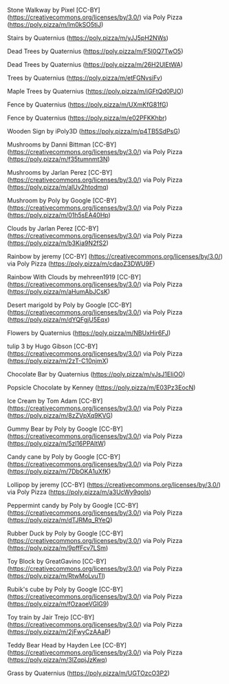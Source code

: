 Stone Walkway by Pixel [CC-BY] (https://creativecommons.org/licenses/by/3.0/) via Poly Pizza (https://poly.pizza/m/Im0kSO5tiJ)

Stairs by Quaternius (https://poly.pizza/m/yJJ5pH2NWs)

Dead Trees by Quaternius (https://poly.pizza/m/F5I0Q7TwO5)

Dead Trees by Quaternius (https://poly.pizza/m/26H2UlEtWA)

Trees by Quaternius (https://poly.pizza/m/etFGNvsiFv)

Maple Trees by Quaternius (https://poly.pizza/m/iGFtQd0PJO)

Fence by Quaternius (https://poly.pizza/m/UXmKfG81fG)

Fence by Quaternius (https://poly.pizza/m/e02PFKKhbr)

Wooden Sign by iPoly3D (https://poly.pizza/m/p4TB5SdPsG)

Mushrooms by Danni Bittman [CC-BY] (https://creativecommons.org/licenses/by/3.0/) via Poly Pizza (https://poly.pizza/m/f35tumnmt3N)

Mushrooms by Jarlan Perez [CC-BY] (https://creativecommons.org/licenses/by/3.0/) via Poly Pizza (https://poly.pizza/m/alUv2htodmq)

Mushroom by Poly by Google [CC-BY] (https://creativecommons.org/licenses/by/3.0/) via Poly Pizza (https://poly.pizza/m/01h5sEA40Hp)

Clouds by Jarlan Perez [CC-BY] (https://creativecommons.org/licenses/by/3.0/) via Poly Pizza (https://poly.pizza/m/b3Kia9N2fS2)

Rainbow by jeremy [CC-BY] (https://creativecommons.org/licenses/by/3.0/) via Poly Pizza (https://poly.pizza/m/cdaoZ3DWU9F)

Rainbow With Clouds by mehreen1919 [CC-BY] (https://creativecommons.org/licenses/by/3.0/) via Poly Pizza (https://poly.pizza/m/aHumAbJCsK)

Desert marigold by Poly by Google [CC-BY] (https://creativecommons.org/licenses/by/3.0/) via Poly Pizza (https://poly.pizza/m/dYQFgjU5Eqx)

Flowers by Quaternius (https://poly.pizza/m/NBUxHir6FJ)

tulip 3 by Hugo Gibson [CC-BY] (https://creativecommons.org/licenses/by/3.0/) via Poly Pizza (https://poly.pizza/m/2zT-C10njmX)

Chocolate Bar by Quaternius (https://poly.pizza/m/vJsJ1EIiOO)

Popsicle Chocolate by Kenney (https://poly.pizza/m/E03Pz3EocN)

Ice Cream by Tom Adam [CC-BY] (https://creativecommons.org/licenses/by/3.0/) via Poly Pizza (https://poly.pizza/m/8zZVpXq9KVG)

Gummy Bear by Poly by Google [CC-BY] (https://creativecommons.org/licenses/by/3.0/) via Poly Pizza (https://poly.pizza/m/5zl16PPAItW)

Candy cane by Poly by Google [CC-BY] (https://creativecommons.org/licenses/by/3.0/) via Poly Pizza (https://poly.pizza/m/7DbOKA1uXfK)

Lollipop by jeremy [CC-BY] (https://creativecommons.org/licenses/by/3.0/) via Poly Pizza (https://poly.pizza/m/a3UcWy9qoIs)

Peppermint candy by Poly by Google [CC-BY] (https://creativecommons.org/licenses/by/3.0/) via Poly Pizza (https://poly.pizza/m/dTJRMq_RYeQ)

Rubber Duck by Poly by Google [CC-BY] (https://creativecommons.org/licenses/by/3.0/) via Poly Pizza (https://poly.pizza/m/9pffFcv7LSm)

Toy Block by GreatGavino [CC-BY] (https://creativecommons.org/licenses/by/3.0/) via Poly Pizza (https://poly.pizza/m/RtwMoLvuTl)

Rubik's cube by Poly by Google [CC-BY] (https://creativecommons.org/licenses/by/3.0/) via Poly Pizza (https://poly.pizza/m/fOzaoeVGlG9)

Toy train by Jair Trejo [CC-BY] (https://creativecommons.org/licenses/by/3.0/) via Poly Pizza (https://poly.pizza/m/2jFwyCzAAaP)

Teddy Bear Head by Hayden Lee [CC-BY] (https://creativecommons.org/licenses/by/3.0/) via Poly Pizza (https://poly.pizza/m/3lZqpjJzKwq)

Grass by Quaternius (https://poly.pizza/m/UGTOzcO3P2)